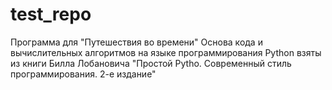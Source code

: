 # test_repo
Программа для "Путешествия во времени"
Основа кода и вычислительных алгоритмов на языке программирования Python взяты из книги Билла Лобановича "Простой Pytho. Современный стиль программирования. 2-е издание" 
